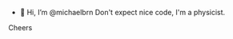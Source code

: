- 👋 Hi, I’m @michaelbrn
Don't expect nice code, I'm a physicist.

Cheers

<!---
michaelbrn/michaelbrn is a ✨ special ✨ repository because its `README.md` (this file) appears on your GitHub profile.
You can click the Preview link to take a look at your changes.
--->
